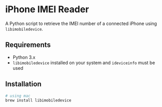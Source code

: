 # iPhone IMEI Reader

A Python script to retrieve the IMEI number of a connected iPhone using `libimobiledevice`.

## Requirements

- Python 3.x
- `libimobiledevice` installed on your system and `ideviceinfo` must be used

## Installation

```bash
# using mac
brew install libimobiledevice